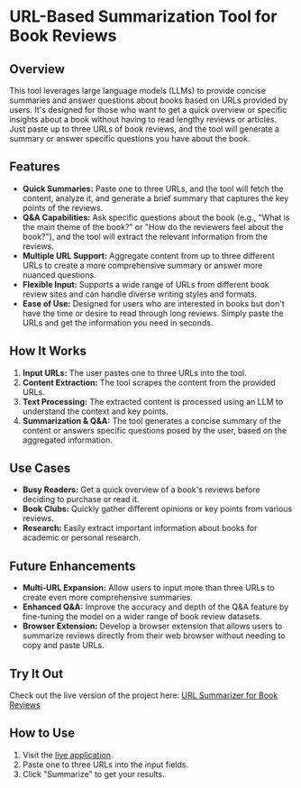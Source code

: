 # URL-Based Summarization Tool for Book Reviews

## Overview

This tool leverages large language models (LLMs) to provide concise summaries and answer questions about books based on URLs provided by users. It's designed for those who want to get a quick overview or specific insights about a book without having to read lengthy reviews or articles. Just paste up to three URLs of book reviews, and the tool will generate a summary or answer specific questions you have about the book.

## Features

- **Quick Summaries:** Paste one to three URLs, and the tool will fetch the content, analyze it, and generate a brief summary that captures the key points of the reviews.
- **Q&A Capabilities:** Ask specific questions about the book (e.g., "What is the main theme of the book?" or "How do the reviewers feel about the book?"), and the tool will extract the relevant information from the reviews.
- **Multiple URL Support:** Aggregate content from up to three different URLs to create a more comprehensive summary or answer more nuanced questions.
- **Flexible Input:** Supports a wide range of URLs from different book review sites and can handle diverse writing styles and formats.
- **Ease of Use:** Designed for users who are interested in books but don't have the time or desire to read through long reviews. Simply paste the URLs and get the information you need in seconds.

## How It Works

1. **Input URLs:** The user pastes one to three URLs into the tool.
2. **Content Extraction:** The tool scrapes the content from the provided URLs.
3. **Text Processing:** The extracted content is processed using an LLM to understand the context and key points.
4. **Summarization & Q&A:** The tool generates a concise summary of the content or answers specific questions posed by the user, based on the aggregated information.

## Use Cases

- **Busy Readers:** Get a quick overview of a book's reviews before deciding to purchase or read it.
- **Book Clubs:** Quickly gather different opinions or key points from various reviews.
- **Research:** Easily extract important information about books for academic or personal research.

## Future Enhancements

- **Multi-URL Expansion:** Allow users to input more than three URLs to create even more comprehensive summaries.
- **Enhanced Q&A:** Improve the accuracy and depth of the Q&A feature by fine-tuning the model on a wider range of book review datasets.
- **Browser Extension:** Develop a browser extension that allows users to summarize reviews directly from their web browser without needing to copy and paste URLs.
## Try It Out

Check out the live version of the project here: [URL Summarizer for Book Reviews](https://url-based-summarization-tool-for-book-reviews-hzoozdiwdtp8mgqv.streamlit.app/Url%20Summarisor)

## How to Use

1. Visit the [live application](https://url-based-summarization-tool-for-book-reviews-hzoozdiwdtp8mgqv.streamlit.app/Url%20Summarisor).
2. Paste one to three URLs into the input fields.
3. Click "Summarize" to get your results.

